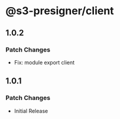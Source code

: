 # @s3-presigner/client

## 1.0.2

### Patch Changes

- Fix: module export client

## 1.0.1

### Patch Changes

- Initial Release
